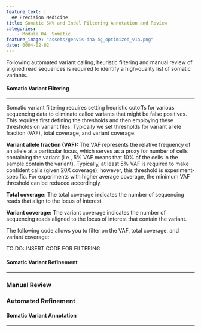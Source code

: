 ```yaml
---
feature_text: |
  ## Precision Medicine
title: Somatic SNV and Indel Filtering Annotation and Review
categories:
    - Module 04. Somatic
feature_image: "assets/genvis-dna-bg_optimized_v1a.png"
date: 0004-02-02
---
```


Following automated variant calling, heuristic filtering and manual review of aligned read sequences is required to identify a high-quality list of somatic variants.


#### **Somatic Variant Filtering**
__________________________  
Somatic variant filtering requires setting heuristic cutoffs for various sequencing data to eliminate called variants that might be false positives. This requires first defining the thresholds and then employing these thresholds on variant files. Typically we set thresholds for variant allele fraction (VAF), total coverage, and variant coverage.

**Variant allele fraction (VAF):** The VAF represents the relative frequency of an allele at a particular locus, which serves as a proxy for number of cells containing the variant (i.e., 5% VAF means that 10% of the cells in the sample contain the variant). Typically, at least 5% VAF is required to make confident calls (given 20X coverage); however, this threshold is experiment-specific. For experiments with higher average coverage, the minimum VAF threshold can be reduced accordingly.

**Total coverage:** The total coverage indicates the number of sequencing reads that align to the locus of interest.

**Variant coverage:** The variant coverage indicates the number of sequencing reads aligned to the locus of interest that contain the variant.


The following code allows you to filter on the VAF, total coverage, and variant coverage:

TO DO: INSERT CODE FOR FILTERING



#### **Somatic Variant Refinement**
__________________________  



### **Manual Review**



### **Automated Refinement**




#### **Somatic Variant Annotation**
__________________________  
